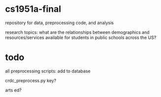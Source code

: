 ﻿# cs1951a-final
 
repository for data, preprocessing code, and analysis
 
research topics: what are the relationships between demographics and resources/services available for students in public schools across the US?

# todo

all preprocessing scripts: add to database

crdc_preprocess.py
    key?

arts ed?

